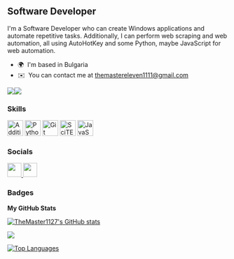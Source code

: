 Software Developer
------------------

I'm a Software Developer who can create Windows applications and automate repetitive tasks. Additionally, I can perform web scraping and web automation, all using AutoHotKey and some Python, maybe JavaScript for web automation.

* 🌍  I'm based in Bulgaria
* ✉️  You can contact me at [themastereleven1111@gmail.com](mailto:themastereleven1111@gmail.com)

<a href="https://www.github.com/TheMaster1127" target="_blank" rel="noreferrer"><img
src="https://img.shields.io/github/followers/TheMaster1127?logo=github&style=for-the-badge&color=3382ed&labelColor=000000" /></a><a href="https://www.x.com/@TheMaster11_" target="_blank" rel="noreferrer"><img
src="https://img.shields.io/twitter/follow/@TheMaster11_?logo=twitter&style=for-the-badge&color=3382ed&labelColor=000000"
/></a>

### Skills


<p align="left">
  <a href="https://i.imgur.com/tjPOPhB.png" target="_blank" rel="noreferrer"><img src="https://i.imgur.com/tjPOPhB.png" width="36" height="36" alt="Additional Image" /></a>
  <a href="https://www.python.org/" target="_blank" rel="noreferrer"><img src="https://raw.githubusercontent.com/danielcranney/readme-generator/main/public/icons/skills/python-colored.svg" width="36" height="36" alt="Python" /></a>
  <a href="https://git-scm.com/" target="_blank" rel="noreferrer"><img src="https://raw.githubusercontent.com/danielcranney/readme-generator/main/public/icons/skills/git-colored.svg" width="36" height="36" alt="Git" /></a>
  <a href="https://files.wsnhapps.com/SciTE/SciTE4AutoHotkey.png" target="_blank" rel="noreferrer"><img src="https://files.wsnhapps.com/SciTE/SciTE4AutoHotkey.png" width="36" height="36" alt="SciTE for AutoHotkey" /></a>
  <a href="https://developer.mozilla.org/en-US/docs/Web/JavaScript" target="_blank" rel="noreferrer"><img src="https://raw.githubusercontent.com/danielcranney/readme-generator/main/public/icons/skills/javascript-colored.svg" width="36" height="36" alt="JavaScript" /></a>
</p>



### Socials

<p align="left"> <a href="https://www.github.com/TheMaster1127" target="_blank" rel="noreferrer"> <picture> <source media="(prefers-color-scheme: dark)" srcset="https://raw.githubusercontent.com/danielcranney/readme-generator/main/public/icons/socials/github-dark.svg" /> <source media="(prefers-color-scheme: light)" srcset="https://raw.githubusercontent.com/danielcranney/readme-generator/main/public/icons/socials/github.svg" /> <img src="https://raw.githubusercontent.com/danielcranney/readme-generator/main/public/icons/socials/github.svg" width="32" height="32" /> </picture> </a> <a href="https://www.x.com/@TheMaster11_" target="_blank" rel="noreferrer"> <picture> <source media="(prefers-color-scheme: dark)" srcset="https://raw.githubusercontent.com/danielcranney/readme-generator/main/public/icons/socials/twitter-dark.svg" /> <source media="(prefers-color-scheme: light)" srcset="https://raw.githubusercontent.com/danielcranney/readme-generator/main/public/icons/socials/twitter.svg" /> <img src="https://raw.githubusercontent.com/danielcranney/readme-generator/main/public/icons/socials/twitter.svg" width="32" height="32" /> </picture> </a></p>

### Badges


<b>My GitHub Stats</b>

<a href="http://www.github.com/TheMaster1127"><img src="https://github-readme-stats.vercel.app/api?username=TheMaster1127&show_icons=true&hide=&count_private=true&title_color=ffffff&text_color=ffffff&icon_color=8b949e&bg_color=0d1117&hide_border=true&show_icons=true" alt="TheMaster1127's GitHub stats" /></a>

<a href="http://www.github.com/TheMaster1127"><img src="https://github-readme-streak-stats.herokuapp.com/?user=TheMaster1127&stroke=ffffff&background=0d1117&ring=8b949e&fire=bd93f9&currStreakNum=ffffff&currStreakLabel=ffffff&sideNums=ffffff&sideLabels=ffffff&dates=ffffff&hide_border=true" /></a>

<a href="https://github.com/TheMaster1127" align="left"><img src="https://github-readme-stats.vercel.app/api/top-langs/?username=TheMaster1127&langs_count=10&title_color=ffffff&text_color=ffffff&icon_color=8b949e&bg_color=0d1117&hide_border=true&locale=en&custom_title=Top%20Languages" alt="Top Languages" /></a>
